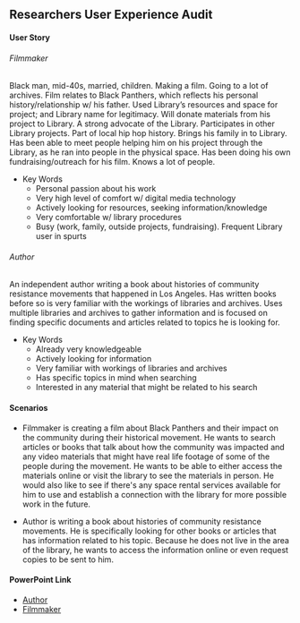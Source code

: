 ## Researchers User Experience Audit

#### User Story
###### Filmmaker
Black man, mid-40s, married, children. Making a film. Going to a lot of archives. Film relates to Black Panthers, which reflects his personal history/relationship w/ his father. Used Library’s resources and space for project; and Library name for legitimacy. Will donate materials from his project to Library. A strong advocate of the Library. Participates in other Library projects. Part of local hip hop history. Brings his family in to Library. Has been able to meet people helping him on his project through the Library, as he ran into people in the physical space. Has been doing his own fundraising/outreach for his film. Knows a lot of people.

* Key Words
    * Personal passion about his work
    * Very high level of comfort w/ digital media technology
    * Actively looking for resources, seeking information/knowledge
    * Very comfortable w/ library procedures
    * Busy (work, family, outside projects, fundraising). Frequent Library user in spurts

###### Author
An independent author writing a book about histories of community resistance movements that happened in Los Angeles. Has written books before so is very familiar with the workings of libraries and archives. Uses multiple libraries and archives to gather information and is focused on finding specific documents and articles related to topics he is looking for.

* Key Words
    * Already very knowledgeable
    * Actively looking for information
    * Very familiar with workings of libraries and archives
    * Has specific topics in mind when searching
    * Interested in any material that might be related to his search

#### Scenarios
* Filmmaker is creating a film about Black Panthers and their impact on the community during their historical movement. He wants to search articles or books that talk about how the community was impacted and any video materials that might have real life footage of some of the people during the movement. He wants to be able to either access the materials online or visit the library to see the materials in person. He would also like to see if there's any space rental services available for him to use and establish a connection with the library for more possible work in the future.

* Author is writing a book about histories of community resistance movements. He is specifically looking for other books or articles that has information related to his topic. Because he does not live in the area of the library, he wants to access the information online or even request copies to be sent to him.

#### PowerPoint Link
* [Author](https://docs.google.com/presentation/d/1YgqBcaiZ9uu5wtGRLKBFTE0g63Bdm8omfb2ziv63pzc/edit?usp=sharing)
* [Filmmaker](https://docs.google.com/presentation/d/1pqGI1DX1nqJ-a9lBF2OUYK1n2Oa4tF_zB23MfRcoj-U/edit?usp=sharing)

